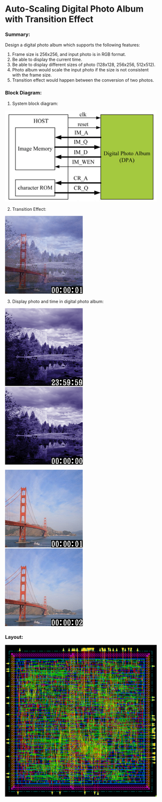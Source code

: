# Auto-Scaling Digital Photo Album with Transition Effect

### Summary:  
Design a digital photo album which supports the following features:  
1. Frame size is 256x256, and input photo is in RGB format.
2. Be able to display the current time.
3. Be able to display different sizes of photo (128x128, 256x256, 512x512).  
4. Photo album would scale the input photo if the size is not consistent with the frame size.  
5. Transition effect would happen between the conversion of two photos.

### Block Diagram:  
1. System block diagram:
<img src=https://github.com/timmy139710/CAD-VLSI-System-Design/blob/master/pic/final_2.png alt="block" width=500 height=300>  
 
2. Transition Effect:  
<img src=https://github.com/timmy139710/CAD-VLSI-System-Design/blob/master/pic/final_4.png alt="tran" width=256 height=256>  

3. Display photo and time in digital photo album:  
<p align="left">
<img src=https://github.com/timmy139710/CAD-VLSI-System-Design/blob/master/pic/final_1.png alt="p1" width=256 height=256>
<img src=https://github.com/timmy139710/CAD-VLSI-System-Design/blob/master/pic/final_3.png alt="p2" width=256 height=256>
</p>

<p class="left">
<img src=https://github.com/timmy139710/CAD-VLSI-System-Design/blob/master/pic/final_5.png alt="p3" width=256 height=256>
<img src=https://github.com/timmy139710/CAD-VLSI-System-Design/blob/master/pic/final_6.png alt="p4" width=256 height=256>  
</p>

### Layout:  
<img src=https://github.com/timmy139710/CAD-VLSI-System-Design/blob/master/pic/final_floorplan.png alt="block" width=500 height=500>  